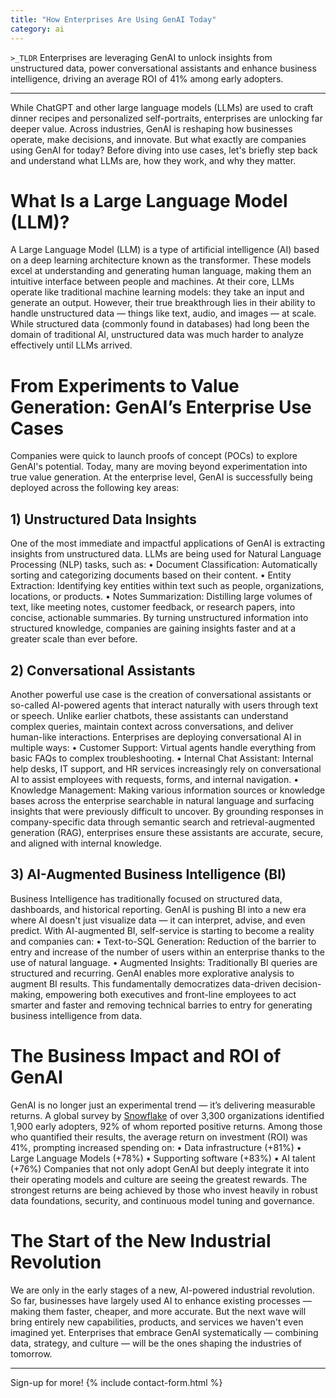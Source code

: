 ```yaml
---
title: "How Enterprises Are Using GenAI Today"
category: ai
---
```



`>_TLDR`
Enterprises are leveraging GenAI to unlock insights from unstructured data, power conversational assistants and enhance business intelligence, driving an average ROI of 41% among early adopters.

---

While ChatGPT and other large language models (LLMs) are used to craft dinner recipes and personalized self-portraits, enterprises are unlocking far deeper value. Across industries, GenAI is reshaping how businesses operate, make decisions, and innovate. But what exactly are companies using GenAI for today?
Before diving into use cases, let's briefly step back and understand what LLMs are, how they work, and why they matter.

# What Is a Large Language Model (LLM)?
A Large Language Model (LLM) is a type of artificial intelligence (AI) based on a deep learning architecture known as the transformer. These models excel at understanding and generating human language, making them an intuitive interface between people and machines.
At their core, LLMs operate like traditional machine learning models: they take an input and generate an output. However, their true breakthrough lies in their ability to handle unstructured data — things like text, audio, and images — at scale. While structured data (commonly found in databases) had long been the domain of traditional AI, unstructured data was much harder to analyze effectively until LLMs arrived.

# From Experiments to Value Generation: GenAI’s Enterprise Use Cases
Companies were quick to launch proofs of concept (POCs) to explore GenAI's potential. Today, many are moving beyond experimentation into true value generation. At the enterprise level, GenAI is successfully being deployed across the following key areas:

## 1) Unstructured Data Insights
One of the most immediate and impactful applications of GenAI is extracting insights from unstructured data. LLMs are being used for Natural Language Processing (NLP) tasks, such as:
	•	Document Classification: Automatically sorting and categorizing documents based on their content.
	•	Entity Extraction: Identifying key entities within text such as people, organizations, locations, or products.
	•	Notes Summarization: Distilling large volumes of text, like meeting notes, customer feedback, or research papers, into concise, actionable summaries.
By turning unstructured information into structured knowledge, companies are gaining insights faster and at a greater scale than ever before.

## 2) Conversational Assistants
Another powerful use case is the creation of conversational assistants or so-called AI-powered agents that interact naturally with users through text or speech. Unlike earlier chatbots, these assistants can understand complex queries, maintain context across conversations, and deliver human-like interactions.
Enterprises are deploying conversational AI in multiple ways:
	•	Customer Support: Virtual agents handle everything from basic FAQs to complex troubleshooting.
	•	Internal Chat Assistant: Internal help desks, IT support, and HR services increasingly rely on conversational AI to assist employees with requests, forms, and internal navigation.
	•	Knowledge Management: Making various information sources or knowledge bases across the enterprise searchable in natural language and surfacing insights that were previously difficult to uncover.
By grounding responses in company-specific data through semantic search and retrieval-augmented generation (RAG), enterprises ensure these assistants are accurate, secure, and aligned with internal knowledge. 

## 3) AI-Augmented Business Intelligence (BI)
Business Intelligence has traditionally focused on structured data, dashboards, and historical reporting. GenAI is pushing BI into a new era where AI doesn't just visualize data — it can interpret, advise, and even predict.
With AI-augmented BI, self-service is starting to become a reality and companies can:
	•	Text-to-SQL Generation: Reduction of the barrier to entry and increase of the number of users within an enterprise thanks to the use of natural language.
	•	Augmented Insights: Traditionally BI queries are structured and recurring. GenAI enables more explorative analysis to augment BI results.
This fundamentally democratizes data-driven decision-making, empowering both executives and front-line employees to act smarter and faster and removing technical barries to entry for generating business intelligence from data.

# The Business Impact and ROI of GenAI
GenAI is no longer just an experimental trend — it’s delivering measurable returns. A global survey by [Snowflake](https://www.snowflake.com/en/blog/gen-ai-early-adopters-report/) of over 3,300 organizations identified 1,900 early adopters, 92% of whom reported positive returns. Among those who quantified their results, the average return on investment (ROI) was 41%, prompting increased spending on:
	•	Data infrastructure (+81%)
	•	Large Language Models (+78%)
	•	Supporting software (+83%)
	•	AI talent (+76%)
Companies that not only adopt GenAI but deeply integrate it into their operating models and culture are seeing the greatest rewards. The strongest returns are being achieved by those who invest heavily in robust data foundations, security, and continuous model tuning and governance.

# The Start of the New Industrial Revolution
We are only in the early stages of a new, AI-powered industrial revolution. So far, businesses have largely used AI to enhance existing processes — making them faster, cheaper, and more accurate. But the next wave will bring entirely new capabilities, products, and services we haven't even imagined yet.
Enterprises that embrace GenAI systematically — combining data, strategy, and culture — will be the ones shaping the industries of tomorrow.

---
Sign-up for more!
{% include contact-form.html %}
